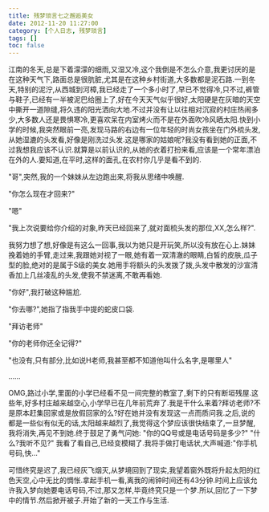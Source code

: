 ```yaml
---
title: 残梦琐言七之邂逅美女
date: 2012-11-20 11:27:00
category: [个人日志, 残梦琐言]
tags: []
toc: false
---
```

江南的冬天,总是下着濛濛的细雨,又湿又冷,这个我倒是不怎么介意,我更讨厌的是在这种天气下,路面总是很肮脏,尤其是在这种乡村街道,大多数都是泥石路.一到冬天,特别的泥泞,从西城到河樟,我已经走了一个多小时了,早已不觉得冷,只不过,裤管与鞋子,已经有一半被泥巴给圈上了,好在今天天气似乎很好,太阳硬是在灰暗的天空中撕开一道隙缝,将久违的阳光洒向大地.不过并没有让以往相对沉寂的村庄热闹多少,大多数人还是畏惧寒冷,更喜欢呆在内室烤火而不是在外面吹冷风晒太阳.快到小学的时候,我突然眼前一亮,发现马路的右边有一位年轻的时尚女孩坐在门外梳头发,从她湿漉的头发看,好像是刚洗过头发.这是哪家的姑娘呢?我没有看到她的正面,不过我想我应该不认识.就算是以前认识的,从她的衣着打扮来看,应该是一个常年漂泊在外的人.要知道,在平时,这样的面孔,在农村你几乎是看不到的.
<!-- more -->


"哥",突然,我的一个妹妹从左边跑出来,将我从思绪中唤醒.

"你怎么现在才回来?"

"嗯"

"我上次说要给你介绍的对象,昨天已经回来了,就对面梳头发的那位,XX,怎么样?".

我努力想了想,好像是有这么一回事,我以为她只是开玩笑,所以没有放在心上.妹妹挽着她的手臂,走过来,我跟她对视了一眼,她有着一双清澈的眼睛,白皙的皮肤,瓜子型的脸,绝对的是属于S级的美女.她用手将额头的头发拨了拨,头发中散发的沙宣清香加上几丝凌乱的头发,使我不禁迷离,不敢再看她.

"你好",我打破这种尴尬.

"你去哪?",她指了指我手中提的蛇皮口袋.

"拜访老师"

"你的老师你还全记得?"

"也没有,只有部分,比如说H老师,我甚至都不知道他叫什么名字,是哪里人"

……

OMG,路过小学,里面的小学已经看不见一间完整的教室了,剩下的只有断垣残屋.这些年,好多村庄越来越空心,小学早已在几年前荒弃了.我是干什么来着?拜访老师?不是原本赶集回家或是放假回家的么?好在她并没有发现这一点而质问我.之后,说的都是一些似有似无的话,太阳越来越烈了,我觉得这个梦应该很快结束了,一旦梦醒,我将消失,再见不到她.终于鼓足了勇气问她: 
"你的QQ号或是电话号码是多少?"
"什么?我听不见?" 
我看了看自己,已经变模糊了.我将手做打电话状,大声喊道:"你手机号码,快..."

可惜终究是迟了,我已经灰飞烟灭,从梦境回到了现实,我望着窗外既将升起太阳的红色天空,心中无比的惆怅.拿起手机一看,离我的闹钟时间还有43分钟.时间上应该允许我入梦向她要电话号码,不过,那又怎样,毕竟终究只是一个梦.所以,回忆了一下梦中的情节.然后掀开被子.开始了新的一天工作与生活.